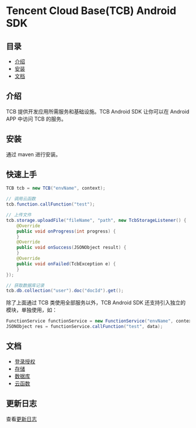 # Tencent Cloud Base(TCB) Android SDK

## 目录

- [介绍](#介绍)
- [安装](#安装)
- [文档](#文档)

## 介绍

TCB 提供开发应用所需服务和基础设施。TCB Android SDK 让你可以在 Android APP 中访问 TCB 的服务。

## 安装

通过 maven 进行安装。

## 快速上手

```java
TCB tcb = new TCB("envName", context);

// 调用云函数
tcb.function.callFunction("test");

// 上传文件
tcb.storage.uploadFile("fileName", "path", new TcbStorageListener() {
    @Override
    public void onProgress(int progress) {
    }
    @Override
    public void onSuccess(JSONObject result) {
    }
    @Override
    public void onFailed(TcbException e) {
    }
});

// 获取数据库记录
tcb.db.collection("user").doc("docId").get();
```

除了上面通过 TCB 类使用全部服务以外，TCB Android SDK 还支持引入独立的模块，单独使用，如：

```java
FunctionService functionService = new FunctionService("envName", context);
JSONObject res = functionService.callFunction("test", data);
```

## 文档

- [登录授权](docs/authorization.md)
- [存储](docs/storage.md)
- [数据库](docs/database.md)
- [云函数](docs/function.md)

## 更新日志

查看[更新日志](./changelog.md)

